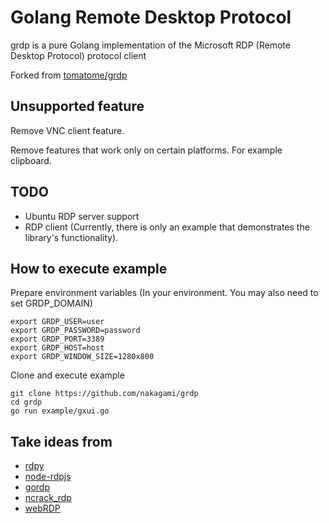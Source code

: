 # Golang Remote Desktop Protocol

grdp is a pure Golang implementation of the Microsoft RDP (Remote Desktop Protocol) protocol client

Forked from [tomatome/grdp](https://github.com/tomatome/grdp)

## Unsupported feature

Remove VNC client feature.

Remove features that work only on certain platforms.
For example clipboard.

## TODO

- Ubuntu RDP server support
- RDP client (Currently, there is only an example that demonstrates the library's functionality).

## How to execute example

Prepare environment variables
(In your environment. You may also need to set GRDP_DOMAIN)
```
export GRDP_USER=user
export GRDP_PASSWORD=password
export GRDP_PORT=3389
export GRDP_HOST=host
export GRDP_WINDOW_SIZE=1280x800
```

Clone and execute example
```
git clone https://github.com/nakagami/grdp
cd grdp
go run example/gxui.go
```

## Take ideas from

* [rdpy](https://github.com/citronneur/rdpy)
* [node-rdpjs](https://github.com/citronneur/node-rdpjs)
* [gordp](https://github.com/Madnikulin50/gordp)
* [ncrack_rdp](https://github.com/nmap/ncrack/blob/master/modules/ncrack_rdp.cc)
* [webRDP](https://github.com/Chorder/webRDP)
